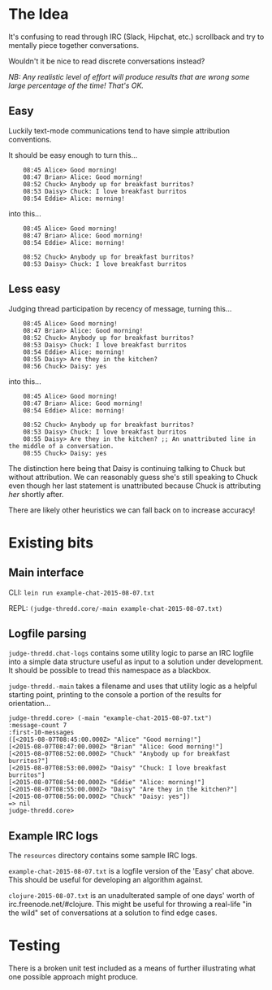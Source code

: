 # The Idea

It's confusing to read through IRC (Slack, Hipchat, etc.) scrollback and try to mentally piece together conversations.

Wouldn't it be nice to read discrete conversations instead?

*NB: Any realistic level of effort will produce results that are wrong some large percentage of the time! That's OK.*


## Easy

Luckily text-mode communications tend to have simple attribution conventions.

It should be easy enough to turn this...

```
    08:45 Alice> Good morning!
    08:47 Brian> Alice: Good morning!
    08:52 Chuck> Anybody up for breakfast burritos?
    08:53 Daisy> Chuck: I love breakfast burritos
    08:54 Eddie> Alice: morning!
```

into this...

```
    08:45 Alice> Good morning!
    08:47 Brian> Alice: Good morning!
    08:54 Eddie> Alice: morning!

    08:52 Chuck> Anybody up for breakfast burritos?
    08:53 Daisy> Chuck: I love breakfast burritos
```

## Less easy

Judging thread participation by recency of message, turning this...

```
    08:45 Alice> Good morning!
    08:47 Brian> Alice: Good morning!
    08:52 Chuck> Anybody up for breakfast burritos?
    08:53 Daisy> Chuck: I love breakfast burritos
    08:54 Eddie> Alice: morning!
    08:55 Daisy> Are they in the kitchen?
    08:56 Chuck> Daisy: yes
```

into this...

```
    08:45 Alice> Good morning!
    08:47 Brian> Alice: Good morning!
    08:54 Eddie> Alice: morning!

    08:52 Chuck> Anybody up for breakfast burritos?
    08:53 Daisy> Chuck: I love breakfast burritos
    08:55 Daisy> Are they in the kitchen? ;; An unattributed line in the middle of a conversation.
    08:55 Chuck> Daisy: yes
```

The distinction here being that Daisy is continuing talking to Chuck
but without attribution. We can reasonably guess she's still speaking
to Chuck even though her last statement is unattributed because Chuck
is attributing *her* shortly after.

There are likely other heuristics we can fall back on to increase accuracy!


# Existing bits

## Main interface

CLI: `lein run example-chat-2015-08-07.txt`

REPL: `(judge-thredd.core/-main example-chat-2015-08-07.txt)`


## Logfile parsing

`judge-thredd.chat-logs` contains some utility logic to parse an IRC
logfile into a simple data structure useful as input to a solution
under development. It should be possible to tread this namespace as a
blackbox.

`judge-thredd.-main` takes a filename and uses that utility logic as a
helpful starting point, printing to the console a portion of the
results for orientation...

```
judge-thredd.core> (-main "example-chat-2015-08-07.txt")
:message-count 7
:first-10-messages
([<2015-08-07T08:45:00.000Z> "Alice" "Good morning!"]
[<2015-08-07T08:47:00.000Z> "Brian" "Alice: Good morning!"]
[<2015-08-07T08:52:00.000Z> "Chuck" "Anybody up for breakfast burritos?"]
[<2015-08-07T08:53:00.000Z> "Daisy" "Chuck: I love breakfast burritos"]
[<2015-08-07T08:54:00.000Z> "Eddie" "Alice: morning!"]
[<2015-08-07T08:55:00.000Z> "Daisy" "Are they in the kitchen?"]
[<2015-08-07T08:56:00.000Z> "Chuck" "Daisy: yes"])
=> nil
judge-thredd.core>
```


## Example IRC logs
The `resources` directory contains some sample IRC logs.

`example-chat-2015-08-07.txt` is a logfile version of the 'Easy' chat
above. This should be useful for developing an algorithm against.

`clojure-2015-08-07.txt` is an unadulterated sample of one days' worth
of irc.freenode.net/#clojure. This might be useful for throwing a
real-life "in the wild" set of conversations at a solution to find
edge cases.


# Testing

There is a broken unit test included as a means of further
illustrating what one possible approach might produce.
